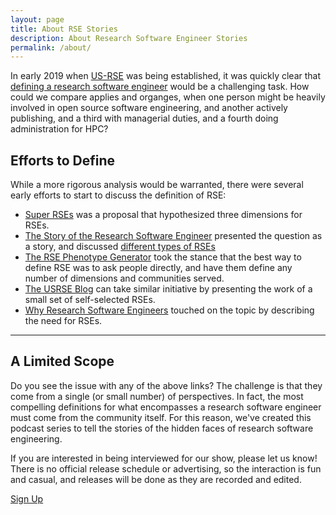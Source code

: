 ```yaml
---
layout: page
title: About RSE Stories
description: About Research Software Engineer Stories
permalink: /about/
---
```


In early 2019 when <a href="https://us-rse.org" target="_blank">US-RSE</a>
was being established, it was quickly clear that <a href="https://us-rse.org/what-is-an-rse/" target="_blank">
defining a research software engineer</a> would be a challenging task. How could we compare
applies and organges, when one person might be heavily involved in open source 
software engineering, and another actively publishing, and a third with managerial duties,
and a fourth doing administration for HPC?

## Efforts to Define

While a more rigorous analysis would be warranted, there were several early efforts to 
start to discuss the definition of RSE:

 - [Super RSEs](https://danielskatzblog.wordpress.com/2019/07/12/super-rses-combining-research-and-service-in-three-dimensions-of-research-software-engineering/) was a proposal that hypothesized three dimensions for RSEs.
 - [The Story of the Research Software Engineer](https://www.youtube.com/watch?v=trAfA9VWLTQ) presented the question as a story, and discussed <a href="https://vsoch.github.io/2019/the-research-software-engineer/#what-is-an-rse" target="_blank">different types of RSEs</a>
 - [The RSE Phenotype Generator](https://us-rse.org/rse-phenotype/) took the stance that the best way to define RSE was to ask people directly, and have them define any number of dimensions and communities served.
 - [The USRSE Blog](https://us-rse.org/blog/) can take similar initiative by presenting the work of a small set of self-selected RSEs.
 - [Why Research Software Engineers](http://urssi.us/blog/2019/04/16/why-research-software-engineers/) touched on the topic by describing the need for RSEs.


<hr>


## A Limited Scope

Do you see the issue with any of the above links? The challenge is that they come from
a single (or small number) of perspectives. In fact, the most compelling definitions for 
what encompasses a research software engineer must come from the community itself.
For this reason, we've created this podcast series to tell the stories of the hidden faces
of research software engineering.

If you are interested in being interviewed for our show, please let us know! There
is no official release schedule or advertising, so the interaction is fun and casual,
and releases will be done as they are recorded and edited.

<a class="btn btn-primary get-started-btn" href="https://forms.gle/8NBVQYwTgDs4X7HN7">Sign Up</a>
